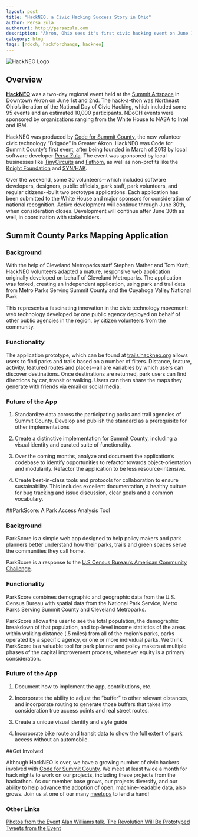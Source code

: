 ```yaml
---
layout: post
title: "HackNEO, a Civic Hacking Success Story in Ohio"
author: Persa Zula
authoruri: http://persazula.com
description: "Akron, Ohio sees it's first civic hacking event on June 1st and 2nd, 2013. Resulting apps map parks, and access to parks."
category: blog
tags: [ndoch, hackforchange, hackneo]
---
```


![HackNEO Logo](http://hackneo.org/img/hackneo_logo.png)

## Overview

**[HackNEO](http://hackNEO.org)** was a two-day regional event held at the [Summit Artspace](http://www.akronareaarts.org/summit-artspace/) in Downtown Akron on June 1st and 2nd. The hack-a-thon was Northeast Ohio’s iteration of the National Day of Civic Hacking, which included some 95 events and an estimated 10,000 participants. NDoCH events were sponsored by organizations ranging from the White House to NASA to Intel and IBM.

HackNEO was produced by [Code for Summit County](http://codeforsummitcounty.org), the new volunteer civic technology “Brigade” in Greater Akron. HackNEO was Code for Summit County’s first event, after being founded in March of 2013 by local software developer [Persa Zula](http://persazula.com). The event was sponsored by local businesses like [TinyCircuits](http://tiny-circuits.com/) and [Fathom](http://fathomdelivers.com), as well as non-profits like the [Knight Foundation](http://www.knightfoundation.org/communities/akron/) and [SYN/HAK](http://synhak.org).

Over the weekend, some 30 volunteers--which included software developers, designers, public officials, park staff, park volunteers, and regular citizens--built two prototype applications. Each application has been submitted to the White House and major sponsors for consideration of national recognition. Active development will continue through June 30th, when consideration closes. Development will continue after June 30th as well, in coordination with stakeholders. 

## Summit County Parks Mapping Application

### Background

With the help of Cleveland Metroparks staff Stephen Mather and Tom Kraft, HackNEO volunteers adapted a mature, responsive web application originally developed on behalf of Cleveland Metroparks. The application was forked, creating an independent application, using park and trail data from Metro Parks Serving Summit County and the Cuyahoga Valley National Park. 

This represents a fascinating innovation in the civic technology movement: web technology developed by one public agency deployed on behalf of other public agencies in the region, by citizen volunteers from the community.

### Functionality

The application prototype, which can be found at [trails.hackneo.org](http://trails.hackneo.org) allows users to find parks and trails based on a number of filters. Distance, feature, activity, featured routes and places--all are variables by which users can discover destinations. Once destinations are returned, park users can find directions by car, transit or walking. Users can then share the maps they generate with friends via email or social media.

### Future of the App

1. Standardize data across the participating parks and trail agencies of Summit County. Develop and publish the standard as a prerequisite for other implementations

2. Create a distinctive implementation for Summit County, including a visual identity and curated suite of functionality.

3. Over the coming months, analyze and document the application’s codebase to identify opportunities to refactor towards object-orientation and modularity. Refactor the application to be less resource-intensive.

4. Create best-in-class tools and protocols for collaboration to ensure sustainability. This includes excellent documentation, a healthy culture for bug tracking and issue discussion, clear goals and a common vocabulary.

##ParkScore: A Park Access Analysis Tool

### Background

ParkScore is a simple web app designed to help policy makers and park planners better understand how their parks, trails and green spaces serve the communities they call home. 

ParkScore is a response to the [U.S Census Bureau’s American Community Challenge](http://www.hackforchange.org/challenge/census-american-community-challenge).

### Functionality

ParkScore combines demographic and geographic data from the U.S. Census Bureau with spatial data from the National Park Service, Metro Parks Serving Summit County and Cleveland Metroparks.

ParkScore allows the user to see the total population, the demographic breakdown of that population, and top-level income statistics of the areas within walking distance (.5 miles) from all of the region’s parks, parks operated by a specific agency, or one or more individual parks.  We think ParkScore is a valuable tool for park planner and policy makers at multiple phases of the capital improvement process, whenever equity is a primary consideration.

### Future of the App

1. Document how to implement the app, contributions, etc.

2. Incorporate the ability to adjust the “buffer” to other relevant distances, and incorporate routing to generate those buffers that takes into consideration true access points and real street routes.

3. Create a unique visual identity and style guide

4. Incorporate bike route and transit data to show the full extent of park access without an automobile.

##Get Involved

Although HackNEO is over, we have a growing number of civic hackers involved with [Code for Summit County](http://codeforsummitcounty.org). We meet at least twice a month for hack nights to work on our projects, including these projects from the hackathon. As our member base grows, our projects diversify, and our ability to help advance the adoption of open, machine-readable data, also grows. Join us at one of our many [meetups](http://www.meetup.com/Code-for-Summit-County/) to lend a hand!

### Other Links
[Photos from the Event](http://www.flickr.com/photos/pzula/tags/hackneo/)
[Alan Williams talk, The Revolution Will Be Prototyped](https://vimeo.com/67536109)
[Tweets from the Event](http://twitter.com/#hackNEO)